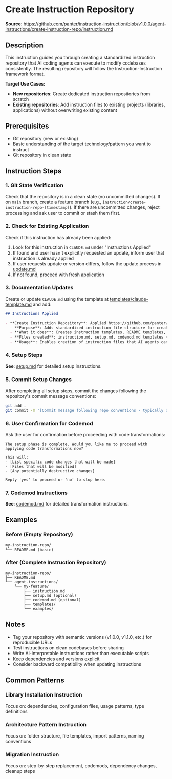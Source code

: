 # Create Instruction Repository

**Source**: https://github.com/panter/instruction-instruction/blob/v1.0.0/agent-instructions/create-instruction-repo/instruction.md

## Description

This instruction guides you through creating a standardized instruction repository that AI coding agents can execute to modify codebases consistently. The resulting repository will follow the Instruction-Instruction framework format.

**Target Use Cases:**

- **New repositories**: Create dedicated instruction repositories from scratch
- **Existing repositories**: Add instruction files to existing projects (libraries, applications) without overwriting existing content

## Prerequisites

- Git repository (new or existing)
- Basic understanding of the target technology/pattern you want to instruct
- Git repository in clean state

## Instruction Steps

### 1. Git State Verification

Check that the repository is in a clean state (no uncommitted changes). If on `main` branch, create a feature branch (e.g., `instruction/create-instruction-repo-[timestamp]`). If there are uncommitted changes, reject processing and ask user to commit or stash them first.

### 2. Check for Existing Application

Check if this instruction has already been applied:

1. Look for this instruction in `CLAUDE.md` under "Instructions Applied"
2. If found and user hasn't explicitly requested an update, inform user that instruction is already applied
3. If user requests update or version differs, follow the update process in [update.md](./update.md)
4. If not found, proceed with fresh application

### 3. Documentation Updates

Create or update `CLAUDE.md` using the template at [templates/claude-template.md](./templates/claude-template.md) and add:

```markdown
## Instructions Applied

- **Create Instruction Repository**: Applied https://github.com/panter/instruction-instruction/blob/v1.0.0/agent-instructions/create-instruction-repo/instruction.md on [DATE]
  - **Purpose**: Adds standardized instruction file structure for creating reusable AI agent instructions
  - **What it does**: Creates instruction templates, README templates, and folder structure for instruction repositories
  - **Files created**: instruction.md, setup.md, codemod.md templates (or agent-instructions/ folder for existing repos)
  - **Usage**: Enables creation of instruction files that AI agents can execute to modify codebases consistently
```

### 4. Setup Steps

**See**: [setup.md](./setup.md) for detailed setup instructions.

### 5. Commit Setup Changes

After completing all setup steps, commit the changes following the repository's commit message conventions:

```bash
git add .
git commit -m "[Commit message following repo conventions - typically describing the setup changes made]"
```

### 6. User Confirmation for Codemod

Ask the user for confirmation before proceeding with code transformations:

```
The setup phase is complete. Would you like me to proceed with applying code transformations now?

This will:
- [List specific code changes that will be made]
- [Files that will be modified]
- [Any potentially destructive changes]

Reply 'yes' to proceed or 'no' to stop here.
```

### 7. Codemod Instructions

**See**: [codemod.md](./codemod.md) for detailed transformation instructions.

## Examples

### Before (Empty Repository)

```
my-instruction-repo/
└── README.md (basic)
```

### After (Complete Instruction Repository)

```
my-instruction-repo/
├── README.md
└── agent-instructions/
    └── my-feature/
        ├── instruction.md
        ├── setup.md (optional)
        ├── codemod.md (optional)
        ├── templates/
        └── examples/
```


## Notes

- Tag your repository with semantic versions (v1.0.0, v1.1.0, etc.) for reproducible URLs
- Test instructions on clean codebases before sharing
- Write AI-interpretable instructions rather than executable scripts
- Keep dependencies and versions explicit
- Consider backward compatibility when updating instructions

## Common Patterns

### Library Installation Instruction

Focus on: dependencies, configuration files, usage patterns, type definitions

### Architecture Pattern Instruction

Focus on: folder structure, file templates, import patterns, naming conventions

### Migration Instruction

Focus on: step-by-step replacement, codemods, dependency changes, cleanup steps
